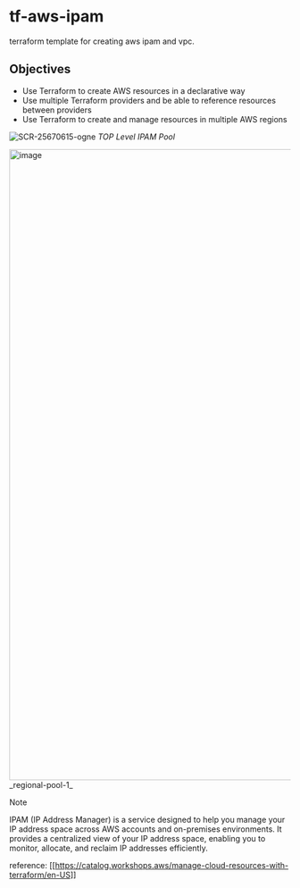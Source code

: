 # tf-aws-ipam
terraform template for creating aws ipam and vpc.

## Objectives
- Use Terraform to create AWS resources in a declarative way
- Use multiple Terraform providers and be able to reference resources between providers
- Use Terraform to create and manage resources in multiple AWS regions



![SCR-25670615-ogne](https://github.com/philsvk/tf-aws-ipam/assets/88345008/d9bc5a6e-73d4-48df-972d-e5b2b978b976)
_TOP Level IPAM Pool_

<img width="1130" alt="image" src="https://github.com/philsvk/tf-aws-ipam/assets/88345008/b33ecaea-62f0-4cb5-868b-4f5f6b208ee2">
_regional-pool-1_

> [!Note]
> IPAM (IP Address Manager) is a service designed to help you manage your IP address space across AWS accounts and on-premises environments. It provides a centralized view of your IP address space, enabling you to monitor, allocate, and reclaim IP addresses efficiently.



reference: [[https://catalog.workshops.aws/manage-cloud-resources-with-terraform/en-US]]
